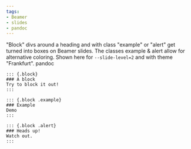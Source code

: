 ```yaml
---
tags:
- Beamer
- slides
- pandoc
---
```


"Block" divs around a heading and with class "example" or "alert" get
turned into boxes on Beamer slides. The classes example & alert allow
for alternative coloring. Shown here for `--slide-level=2` and with
theme "Frankfurt". pandoc

    ::: {.block}
    ### A block
    Try to block it out!
    :::

    ::: {.block .example}
    ### Example
    Demo
    :::

    ::: {.block .alert}
    ### Heads up!
    Watch out.
    :::
